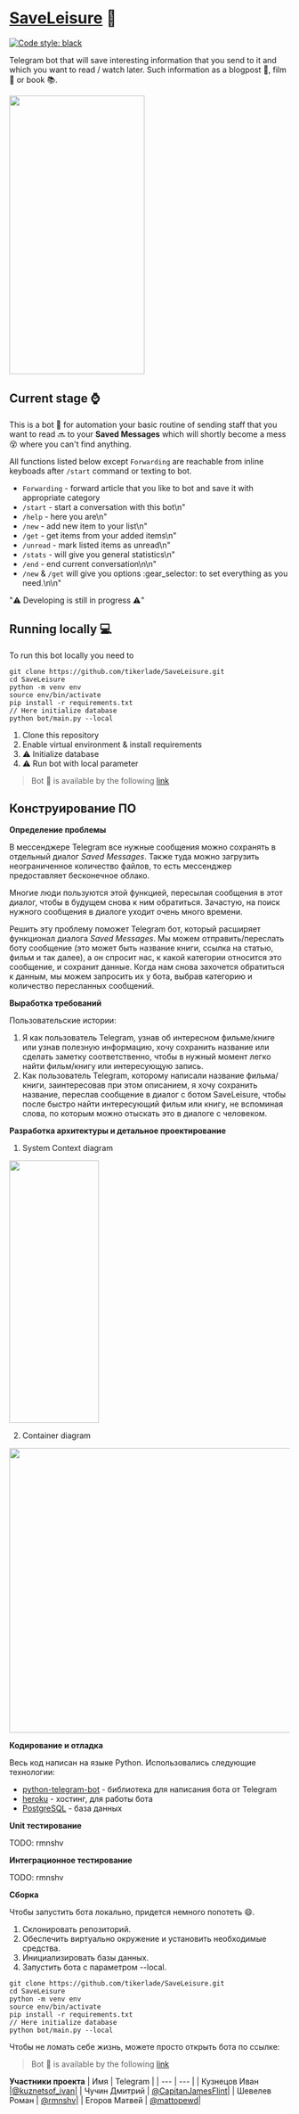 
# [SaveLeisure](http://t.me/SaveLeisureBot) :robot:
[![Code style: black](https://img.shields.io/badge/code%20style-black-000000.svg)](https://github.com/psf/black)


Telegram bot that will save interesting information that you send to it and which you want to read / watch later. Such information as a blogpost :page_with_curl:, film :movie_camera: or book :books:.

<img src="https://github.com/tikerlade/SaveLeisure/blob/main/pics/adding_item.gif" width="243" height="500">

## Current stage :watch:
This is a bot :robot: for automation your basic routine of sending staff that you want to read :soon: to your **Saved Messages** which will shortly become a mess :dizzy_face: where you can't find anything.

All functions listed below except `Forwarding` are reachable from inline keyboads after `/start` command or texting to bot.

* `Forwarding` - forward article that you like to bot and save it with appropriate category
* `/start` - start a conversation with this bot\n"
* `/help` - here you are\n"
* `/new` - add new item to your list\n"
* `/get` - get items from your added items\n"
* `/unread` - mark listed items as unread\n"
* `/stats` - will give you general statistics\n"
* `/end` - end current conversation\n\n"
* `/new` & `/get` will give you options :gear_selector: to set everything as you need.\n\n"

":warning: Developing is still in progress :warning:"

## Running locally :computer:
To run this bot locally you need to

```shell script
git clone https://github.com/tikerlade/SaveLeisure.git
cd SaveLeisure
python -m venv env
source env/bin/activate
pip install -r requirements.txt
// Here initialize database
python bot/main.py --local
```

1. Clone this repository
2. Enable virtual environment & install requirements
3. :warning: Initialize database
4. :warning: Run bot with local parameter


> Bot :robot: is available by the following [link](http://t.me/SaveLeisureBot)

## Конструирование ПО
**Определение проблемы**

В мессенджере Telegram все нужные сообщения можно сохранять в отдельный диалог *Saved Messages*. Также туда можно загрузить неограниченное количество файлов, то есть мессенджер предоставляет бесконечное облако. 

Многие люди пользуются этой функцией, пересылая сообщения в этот диалог, чтобы в будущем снова к ним обратиться. Зачастую, на поиск нужного сообщения в диалоге уходит очень много времени.  

Решить эту проблему поможет Telegram бот, который расширяет функционал диалога *Saved Messages*. Мы можем отправить/переслать боту сообщение (это может быть название книги, ссылка на статью, фильм и так далее), а он спросит нас, к какой категории относится это сообщение, и сохранит данные. Когда нам снова захочется обратиться к данным, мы можем запросить их у бота, выбрав категорию и количество пересланных сообщений.

**Выработка требований**

Пользовательские истории:

 1. Я как пользователь Telegram, узнав об интересном фильме/книге или узнав полезную информацию, хочу сохранить название или сделать заметку соответственно, чтобы в нужный момент легко найти фильм/книгу или интересующую запись.
 2. Как пользователь Telegram, которому написали название фильма/книги, заинтересовав при этом описанием, я хочу сохранить название, переслав сообщение в диалог с ботом SaveLeisure, чтобы после быстро найти интересующий фильм или книгу, не вспоминая слова, по которым можно отыскать это в диалоге с человеком.

**Разработка архитектуры и детальное проектирование**

 1. System Context diagram
<img src="https://i.imgur.com/FbwfdM5.png" width="161" height="471">

 2. Container diagram
 <img src="https://i.imgur.com/Krg1hOA.png" width="771" height="511">



**Кодирование и отладка**

Весь код написан на языке Python. Использовались следующие технологии:
* [python-telegram-bot](https://python-telegram-bot.readthedocs.io/en/stable/index.html) - библиотека для написания бота от Telegram
* [heroku](https://dashboard.heroku.com/apps) - хостинг, для работы бота
* [PostgreSQL](https://www.postgresql.org/) - база данных


**Unit тестирование**

TODO: rmnshv

**Интеграционное тестирование**

TODO: rmnshv

**Сборка**

Чтобы запустить бота локально, придется немного попотеть :smile:.
1. Склонировать репозиторий.
2. Обеспечить виртуально окружение и установить необходимые средства.
3. Инициализировать базы данных.
4. Запустить бота с параметром --local.
```shell script
git clone https://github.com/tikerlade/SaveLeisure.git
cd SaveLeisure
python -m venv env
source env/bin/activate
pip install -r requirements.txt
// Here initialize database
python bot/main.py --local
```
Чтобы не ломать себе жизнь, можете просто открыть бота по ссылке:
> Bot :robot: is available by the following [link](http://t.me/SaveLeisureBot)

**Участники проекта**
| Имя | Telegram | 
| --- | --- |
| Кузнецов Иван |[@kuznetsof_ivan](http://t.me/kuznetsof_ivan)|
| Чучин Дмитрий  | [@CapitanJamesFlint](http://t.me/CapitanJamesFlint)|
| Шевелев Роман | [@rmnshv](http://t.me/rmnshv)| 
| Егоров Матвей | [@mattopewd](http://t.me/mattopewd)| 
